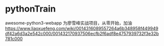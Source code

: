 # pythonTrain

awesome-python3-webapp
为廖雪峰实战项目，从零开始，加油
https://www.liaoxuefeng.com/wiki/0014316089557264a6b348958f449949df42a6d3a2e542c000/001432170937506ecfb2f6adf8e4757939732f3e32b781c000